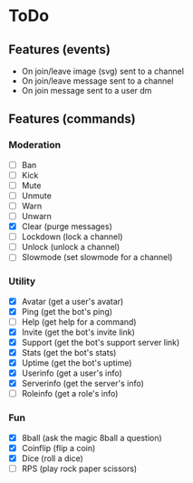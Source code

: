 # ToDo

## Features (events)
- On join/leave image (svg) sent to a channel
- On join/leave message sent to a channel
- On join message sent to a user dm

## Features (commands)

### Moderation
- [ ] Ban
- [ ] Kick
- [ ] Mute
- [ ] Unmute
- [ ] Warn
- [ ] Unwarn
- [x] Clear (purge messages)
- [ ] Lockdown (lock a channel)
- [ ] Unlock (unlock a channel)
- [ ] Slowmode (set slowmode for a channel)

### Utility
- [x] Avatar (get a user's avatar)
- [x] Ping (get the bot's ping)
- [ ] Help (get help for a command)
- [x] Invite (get the bot's invite link)
- [x] Support (get the bot's support server link)
- [x] Stats (get the bot's stats)
- [x] Uptime (get the bot's uptime)
- [x] Userinfo (get a user's info)
- [x] Serverinfo (get the server's info)
- [ ] Roleinfo (get a role's info)

### Fun
- [x] 8ball (ask the magic 8ball a question)
- [x] Coinflip (flip a coin)
- [x] Dice (roll a dice)
- [ ] RPS (play rock paper scissors)
